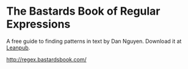 # The Bastards Book of Regular Expressions
A free guide to finding patterns in text by Dan Nguyen. Download it at [Leanpub](https://leanpub.com/bastards-regexes).

http://regex.bastardsbook.com/
